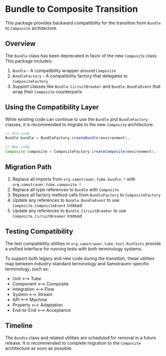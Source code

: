 # Bundle to Composite Transition

This package provides backward compatibility for the transition from `Bundle` to `Composite` architecture.

## Overview

The `Bundle` class has been deprecated in favor of the new `Composite` class. This package includes:

1. `Bundle` - A compatibility wrapper around `Composite`
2. `BundleFactory` - A compatibility factory that delegates to `CompositeFactory`
3. Support classes like `Bundle.CircuitBreaker` and `Bundle.BundleEvent` that wrap their `Composite` counterparts

## Using the Compatibility Layer

While existing code can continue to use the `Bundle` and `BundleFactory` classes, it is recommended to migrate to the new `Composite` architecture:

```java
// Old code
Bundle bundle = BundleFactory.createBundle(environment);

// New code
Composite composite = CompositeFactory.createComposite(environment);
```

## Migration Path

1. Replace all imports from `org.samstraumr.tube.bundle.*` with `org.samstraumr.tube.composite.*`
2. Replace all type references to `Bundle` with `Composite`
3. Replace all factory method calls from `BundleFactory` to `CompositeFactory`
4. Update any references to `Bundle.BundleEvent` to use `Composite.CompositeEvent` instead
5. Update any references to `Bundle.CircuitBreaker` to use `Composite.CircuitBreaker` instead

## Testing Compatibility

The test compatibility utilities in `org.samstraumr.tube.test.RunTests` provide a unified interface for running tests with both terminology systems.

To support both legacy and new code during the transition, these utilities map between industry-standard terminology and Samstraumr-specific terminology, such as:

- Unit ⟷ Tube
- Component ⟷ Composite
- Integration ⟷ Flow
- System ⟷ Stream
- API ⟷ Machine
- Property ⟷ Adaptation
- End-to-End ⟷ Acceptance

## Timeline

The `Bundle` class and related utilities are scheduled for removal in a future release. It is recommended to complete migration to the `Composite` architecture as soon as possible.